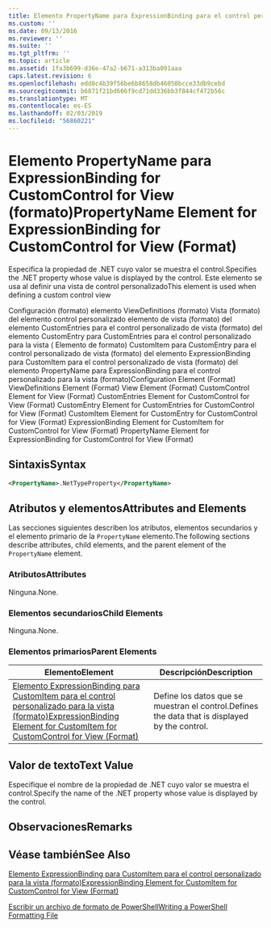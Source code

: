 ```yaml
---
title: Elemento PropertyName para ExpressionBinding para el control personalizado para la vista (formato) | Microsoft Docs
ms.custom: ''
ms.date: 09/13/2016
ms.reviewer: ''
ms.suite: ''
ms.tgt_pltfrm: ''
ms.topic: article
ms.assetid: 1fa3b699-d36e-47a2-b671-a313ba091aaa
caps.latest.revision: 6
ms.openlocfilehash: edd8c4b39f56be6b8658db46050bcce33db9cebd
ms.sourcegitcommit: b6871f21bd666f9cd71dd336bb3f844cf472b56c
ms.translationtype: MT
ms.contentlocale: es-ES
ms.lasthandoff: 02/03/2019
ms.locfileid: "56860221"
---
```

# <a name="propertyname-element-for-expressionbinding-for-customcontrol-for-view-format"></a><span data-ttu-id="32ddb-102">Elemento PropertyName para ExpressionBinding for CustomControl for View (formato)</span><span class="sxs-lookup"><span data-stu-id="32ddb-102">PropertyName Element for ExpressionBinding for CustomControl for View (Format)</span></span>

<span data-ttu-id="32ddb-103">Especifica la propiedad de .NET cuyo valor se muestra el control.</span><span class="sxs-lookup"><span data-stu-id="32ddb-103">Specifies the .NET property whose value is displayed by the control.</span></span> <span data-ttu-id="32ddb-104">Este elemento se usa al definir una vista de control personalizado</span><span class="sxs-lookup"><span data-stu-id="32ddb-104">This element is used when defining a custom control view</span></span>

<span data-ttu-id="32ddb-105">Configuración (formato) elemento ViewDefinitions (formato) Vista (formato) del elemento control personalizado elemento de vista (formato) del elemento CustomEntries para el control personalizado de vista (formato) del elemento CustomEntry para CustomEntries para el control personalizado para la vista ( Elemento de formato) CustomItem para CustomEntry para el control personalizado de vista (formato) del elemento ExpressionBinding para CustomItem para el control personalizado de vista (formato) del elemento PropertyName para ExpressionBinding para el control personalizado para la vista (formato)</span><span class="sxs-lookup"><span data-stu-id="32ddb-105">Configuration Element (Format) ViewDefinitions Element (Format) View Element (Format) CustomControl Element for View (Format) CustomEntries Element for CustomControl for View (Format) CustomEntry Element for CustomEntries for CustomControl for View (Format) CustomItem Element for CustomEntry for CustomControl for View (Format) ExpressionBinding Element for CustomItem for CustomControl for View (Format) PropertyName Element for ExpressionBinding for CustomControl for View (Format)</span></span>

## <a name="syntax"></a><span data-ttu-id="32ddb-106">Sintaxis</span><span class="sxs-lookup"><span data-stu-id="32ddb-106">Syntax</span></span>

```xml
<PropertyName>.NetTypeProperty</PropertyName>
```

## <a name="attributes-and-elements"></a><span data-ttu-id="32ddb-107">Atributos y elementos</span><span class="sxs-lookup"><span data-stu-id="32ddb-107">Attributes and Elements</span></span>

<span data-ttu-id="32ddb-108">Las secciones siguientes describen los atributos, elementos secundarios y el elemento primario de la `PropertyName` elemento.</span><span class="sxs-lookup"><span data-stu-id="32ddb-108">The following sections describe attributes, child elements, and the parent element of the `PropertyName` element.</span></span>

### <a name="attributes"></a><span data-ttu-id="32ddb-109">Atributos</span><span class="sxs-lookup"><span data-stu-id="32ddb-109">Attributes</span></span>

<span data-ttu-id="32ddb-110">Ninguna.</span><span class="sxs-lookup"><span data-stu-id="32ddb-110">None.</span></span>

### <a name="child-elements"></a><span data-ttu-id="32ddb-111">Elementos secundarios</span><span class="sxs-lookup"><span data-stu-id="32ddb-111">Child Elements</span></span>

<span data-ttu-id="32ddb-112">Ninguna.</span><span class="sxs-lookup"><span data-stu-id="32ddb-112">None.</span></span>

### <a name="parent-elements"></a><span data-ttu-id="32ddb-113">Elementos primarios</span><span class="sxs-lookup"><span data-stu-id="32ddb-113">Parent Elements</span></span>

|<span data-ttu-id="32ddb-114">Elemento</span><span class="sxs-lookup"><span data-stu-id="32ddb-114">Element</span></span>|<span data-ttu-id="32ddb-115">Descripción</span><span class="sxs-lookup"><span data-stu-id="32ddb-115">Description</span></span>|
|-------------|-----------------|
|[<span data-ttu-id="32ddb-116">Elemento ExpressionBinding para CustomItem para el control personalizado para la vista (formato)</span><span class="sxs-lookup"><span data-stu-id="32ddb-116">ExpressionBinding Element for CustomItem for CustomControl for View (Format)</span></span>](./expressionbinding-element-for-customitem-for-customcontrol-for-view-format.md)|<span data-ttu-id="32ddb-117">Define los datos que se muestran el control.</span><span class="sxs-lookup"><span data-stu-id="32ddb-117">Defines the data that is displayed by the control.</span></span>|

## <a name="text-value"></a><span data-ttu-id="32ddb-118">Valor de texto</span><span class="sxs-lookup"><span data-stu-id="32ddb-118">Text Value</span></span>

<span data-ttu-id="32ddb-119">Especifique el nombre de la propiedad de .NET cuyo valor se muestra el control.</span><span class="sxs-lookup"><span data-stu-id="32ddb-119">Specify the name of the .NET property whose value is displayed by the control.</span></span>

## <a name="remarks"></a><span data-ttu-id="32ddb-120">Observaciones</span><span class="sxs-lookup"><span data-stu-id="32ddb-120">Remarks</span></span>

## <a name="see-also"></a><span data-ttu-id="32ddb-121">Véase también</span><span class="sxs-lookup"><span data-stu-id="32ddb-121">See Also</span></span>

[<span data-ttu-id="32ddb-122">Elemento ExpressionBinding para CustomItem para el control personalizado para la vista (formato)</span><span class="sxs-lookup"><span data-stu-id="32ddb-122">ExpressionBinding Element for CustomItem for CustomControl for View (Format)</span></span>](./expressionbinding-element-for-customitem-for-customcontrol-for-view-format.md)

[<span data-ttu-id="32ddb-123">Escribir un archivo de formato de PowerShell</span><span class="sxs-lookup"><span data-stu-id="32ddb-123">Writing a PowerShell Formatting File</span></span>](./writing-a-powershell-formatting-file.md)
